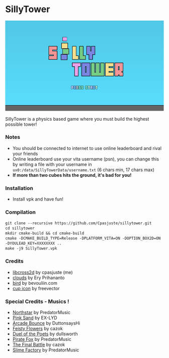# SillyTower

![](https://github.com/Cpasjuste/sillytower/raw/master/data/resources/screen1.jpg)

SillyTower is a physics based game where you must build the highest possible tower!

### **Notes**
- You should be connected to internet to use online leaderboard and rival your friends
- Online leaderboard use your vita username (psn), you can change this by writing a file with your username in `ux0:/data/SillyTowerData/username.txt` (6 chars min, 17 chars max)
- **If more than two cubes hits the ground, it's bad for you!**

### **Installation**
- Install vpk and have fun!

### **Compilation**
```
git clone --recursive https://github.com/Cpasjuste/sillytower.git
cd sillytower
mkdir cmake-build && cd cmake-build
cmake -DCMAKE_BUILD_TYPE=Release -DPLATFORM_VITA=ON -DOPTION_BOX2D=ON -DYOULEAD_KEY=XXXXXXXX ..
make -j9 SillyTower.vpk
```
### **Credits**
- [libcross2d](https://github.com/Cpasjuste/libcross2d/) by cpasjuste (me)
- [clouds](https://www.freevector.com/free-cartoon-clouds-vector-19879#) by Ery Prihananto
- [bird](https://opengameart.org/content/game-character-blue-flappy-bird-sprite-sheets) by bevouliin.com
- [cup icon](https://www.freevector.com/reward-linear-icons-21177#) by freevector

### **Special Credits - Musics !**
  - [Northstar](https://www.newgrounds.com/audio/listen/1037870) by PredatorMusic
  - [Pink Sand](https://www.newgrounds.com/audio/listen/952516) by EX-LYD
  - [Arcade Bounce](https://www.newgrounds.com/audio/listen/1027248) by DuttonsaysHi
  - [Feisty Flowers](https://www.newgrounds.com/audio/listen/1037651) by cazok
  - [Duel of the Poets](https://www.newgrounds.com/audio/listen/1031157) by dullsworth
  - [Pirate Fox](https://www.newgrounds.com/audio/listen/969284) by PredatorMusic
  - [The Final Battle](https://www.newgrounds.com/audio/listen/1038025) by cazok
  - [Slime Factory](https://www.newgrounds.com/audio/listen/1002761) by PredatorMusic
